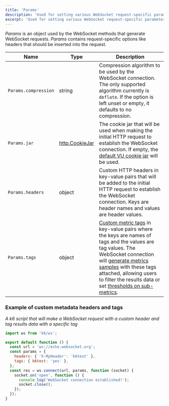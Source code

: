 ```yaml
---
title: 'Params'
description: 'Used for setting various WebSocket request-specific parameters such as headers, tags, etc.'
excerpt: 'Used for setting various WebSocket request-specific parameters such as headers, tags, etc.'
---
```


<WsBlockquote />

_Params_ is an object used by the WebSocket methods that generate WebSocket requests. _Params_ contains request-specific options like headers that should be inserted into the request.

| Name                  | Type   | Description |
| --------------------- | ------ | ----------- |
| `Params.compression`  | string | Compression algorithm to be used by the WebSocket connection. The only supported algorithm currently is `deflate`. If the option is left unset or empty, it defaults to no compression. |
| `Params.jar`          | [http.CookieJar](/javascript-api/k6-http/cookiejar/) | The cookie jar that will be used when making the initial HTTP request to establish the WebSocket connection. If empty, the [default VU cookie jar](/javascript-api/k6-http/cookiejar-method) will be used. |
| `Params.headers`      | object | Custom HTTP headers in key-value pairs that will be added to the initial HTTP request to establish the WebSocket connection. Keys are header names and values are header values. |
| `Params.tags`         | object | [Custom metric tags](/using-k6/tags-and-groups/#user-defined-tags) in key-value pairs where the keys are names of tags and the values are tag values. The WebSocket connection will [generate metrics samples](/javascript-api/k6-ws/socket/#websocket-built-in-metrics) with these tags attached, allowing users to filter the results data or set [thresholds on sub-metrics](/using-k6/thresholds/#thresholds-on-tags). |

### Example of custom metadata headers and tags

_A k6 script that will make a WebSocket request with a custom header and tag results data with a specific tag_

<CodeGroup labels={[]}>

```javascript
import ws from 'k6/ws';

export default function () {
  const url = 'ws://echo.websocket.org';
  const params = {
    headers: { 'X-MyHeader': 'k6test' },
    tags: { k6test: 'yes' },
  };
  const res = ws.connect(url, params, function (socket) {
    socket.on('open', function () {
      console.log('WebSocket connection established!');
      socket.close();
    });
  });
}
```

</CodeGroup>

